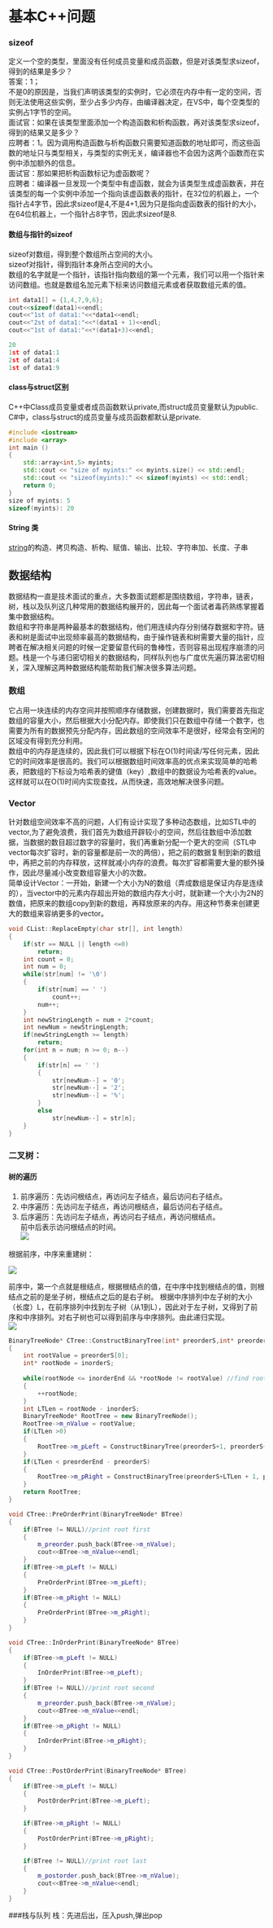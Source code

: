 # 基本C++问题

### sizeof

定义一个空的类型，里面没有任何成员变量和成员函数，但是对该类型求sizeof，得到的结果是多少？  
答案：1；  
不是0的原因是，当我们声明该类型的实例时，它必须在内存中有一定的空间，否则无法使用这些实例，至少占多少内存，由编译器决定，在VS中，每个空类型的实例占1字节的空间。  
面试官：如果在该类型里面添加一个构造函数和析构函数，再对该类型求sizeof，得到的结果又是多少？  
应聘者：1。因为调用构造函数与析构函数只需要知道函数的地址即可，而这些函数的地址只与类型相关，与类型的实例无关，编译器也不会因为这两个函数而在实例中添加额外的信息。  
面试官：那如果把析构函数标记为虚函数呢？  
应聘者：编译器一旦发现一个类型中有虚函数，就会为该类型生成虚函数表，并在该类型的每一个实例中添加一个指向该虚函数表的指针，在32位的机器上，一个指针占4字节，因此求sizeof是4,不是4+1,因为只是指向虚函数表的指针的大小，在64位机器上，一个指针占8字节，因此求sizeof是8.

#### 数组与指针的sizeof

sizeof对数组，得到整个数组所占空间的大小。  
sizeof对指针，得到指针本身所占空间的大小。  
数组的名字就是一个指针，该指针指向数组的第一个元素，我们可以用一个指针来访问数组。也就是数组名加元素下标来访问数组元素或者获取数组元素的值。

```cpp
int data1[] = {1,4,7,9,6};
cout<<sizeof(data1)<<endl;
cout<<"1st of data1:"<<*data1<<endl;
cout<<"2st of data1:"<<*(data1 + 1)<<endl;
cout<<"1st of data1:"<<*(data1+3)<<endl;

20
1st of data1:1
2st of data1:4
1st of data1:9
```

#### class与struct区别

C++中Class成员变量或者成员函数默认private,而struct成员变量默认为public.  
C\#中，class与struct的成员变量与成员函数都默认是private.

```cpp
#include <iostream>
#include <array>
int main ()
{
    std::array<int,5> myints;
    std::cout << "size of myints:" << myints.size() << std::endl;
    std::cout << "sizeof(myints):" << sizeof(myints) << std::endl;
    return 0;
}
size of myints: 5
sizeof(myints): 20
```

#### String 类

[string](http://rsljdkt.iteye.com/blog/774188)的构造、拷贝构造、析构、赋值、输出、比较、字符串加、长度、子串

## 数据结构

数据结构一直是技术面试的重点，大多数面试题都是围绕数组，字符串，链表，树，栈以及队列这几种常用的数据结构展开的，因此每一个面试者毒药熟练掌握着集中数据结构。  
数组和字符串是两种最基本的数据结构，他们用连续内存分别储存数据和字符。链表和树是面试中出现频率最高的数据结构，由于操作链表和树需要大量的指针，应聘者在解决相关问题的时候一定要留意代码的鲁棒性，否则容易出现程序崩溃的问题。栈是一个与递归密切相关的数据结构，同样队列也与广度优先遍历算法密切相关，深入理解这两种数据结构能帮助我们解决很多算法问题。

### 数组

它占用一块连续的内存空间并按照顺序存储数据，创建数据时，我们需要首先指定数组的容量大小，然后根据大小分配内存。即使我们只在数组中存储一个数字，也需要为所有的数据预先分配内存，因此数组的空间效率不是很好，经常会有空闲的区域没有得到充分利用。  
数组中的内存是连续的，因此我们可以根据下标在O\(1\)时间读/写任何元素，因此它的时间效率是很高的。我们可以根据数组时间效率高的优点来实现简单的哈希表，把数组的下标设为哈希表的键值（key）,数组中的数据设为哈希表的value。这样就可以在O\(1\)时间内实现查找，从而快速，高效地解决很多问题。

### Vector

针对数组空间效率不高的问题，人们有设计实现了多种动态数组，比如STL中的vector,为了避免浪费，我们首先为数组开辟较小的空间，然后往数组中添加数据，当数据的数目超过数字的容量时，我们再重新分配一个更大的空间（STL中vector每次扩容时，新的容量都是前一次的两倍），把之前的数据复制到新的数组中，再把之前的内存释放，这样就减小内存的浪费。每次扩容都需要大量的额外操作，因此尽量减小改变数组容量大小的次数。  
简单设计Vector：一开始，新建一个大小为N的数组（弄成数组是保证内存是连续的），当vector中的元素内存超出开始的数组内存大小时，就新建一个大小为2N的数值，把原来的数组copy到新的数组，再释放原来的内存。用这种节奏来创建更大的数组来容纳更多的vector。

```cpp
void CList::ReplaceEmpty(char str[], int length)
{
    if(str == NULL || length <=0)
        return;
    int count = 0;
    int num = 0;
    while(str[num] != '\0')
    {
        if(str[num] == ' ')
            count++;
        num++;
    }
    int newStringLength = num + 2*count;
    int newNum = newStringLength;
    if(newStringLength >= length)
        return;
    for(int n = num; n >= 0; n--)
    {
        if(str[n] == ' ')
        {
            str[newNum--] = '0';
            str[newNum--] = '2';
            str[newNum--] = '%';
        }
        else
            str[newNum--] = str[n];
    }
}
```

### 二叉树：

#### 树的遍历

1. 前序遍历：先访问根结点，再访问左子结点，最后访问右子结点。  
2. 中序遍历：先访问左子结点，再访问根结点，最后访问右子结点。  
3. 后序遍历：先访问左子结点，再访问右子结点，再访问根结点。  
   前中后表示访问根结点的时间。  
   ![](/assets/Tree_ergodic.png)

根据前序，中序来重建树：

![](/assets/preOrder_inOrder_1.png)

前序中，第一个点就是根结点，根据根结点的值，在中序中找到根结点的值，则根结点之前的是坐子树，根结点之后的是右子树。 根据中序排列中左子树的大小（长度）L，在前序排列中找到左子树（从1到L），因此对于左子树，又得到了前序和中序排列。对右子树也可以得到前序与中序排列。由此递归实现。  
![](/assets/preOrder_inOrder_2.png)

```cpp
BinaryTreeNode* CTree::ConstructBinaryTree(int* preorderS,int* preorderEnd, int* inorderS, int* inorderEnd)
{
	int rootValue = preorderS[0];
	int* rootNode = inorderS;
	
	while(rootNode <= inorderEnd && *rootNode != rootValue) //find root in inorder
	{
		++rootNode;
	}
	int LTLen = rootNode - inorderS;
	BinaryTreeNode* RootTree = new BinaryTreeNode();
	RootTree->m_nValue = rootValue;
	if(LTLen >0)
	{
		RootTree->m_pLeft = ConstructBinaryTree(preorderS+1, preorderS+LTLen, inorderS, rootNode-1);
	}
	if(LTLen < preorderEnd - preorderS)
	{
		RootTree->m_pRight = ConstructBinaryTree(preorderS+LTLen + 1, preorderEnd, rootNode+1, inorderEnd);
	}
	return RootTree;
}

void CTree::PreOrderPrint(BinaryTreeNode* BTree)
{
	if(BTree != NULL)//print root first
	{
		m_preorder.push_back(BTree->m_nValue);
		cout<<BTree->m_nValue<<endl;
	}
	if(BTree->m_pLeft != NULL)
	{
		PreOrderPrint(BTree->m_pLeft);
	}
	if(BTree->m_pRight != NULL)
	{
		PreOrderPrint(BTree->m_pRight);
	}	
}

void CTree::InOrderPrint(BinaryTreeNode* BTree)
{
	if(BTree->m_pLeft != NULL)
	{
		InOrderPrint(BTree->m_pLeft);
	}
	if(BTree != NULL)//print root second
	{
		m_preorder.push_back(BTree->m_nValue);
		cout<<BTree->m_nValue<<endl;
	}
	if(BTree->m_pRight != NULL)
	{
		InOrderPrint(BTree->m_pRight);
	}	
}

void CTree::PostOrderPrint(BinaryTreeNode* BTree)
{
	if(BTree->m_pLeft != NULL)
	{
		PostOrderPrint(BTree->m_pLeft);
	}

	if(BTree->m_pRight != NULL)
	{
		PostOrderPrint(BTree->m_pRight);
	}	

	if(BTree != NULL)//print root last
	{
		m_postorder.push_back(BTree->m_nValue);
		cout<<BTree->m_nValue<<endl;
	}
}
```

###栈与队列
栈：先进后出，压入push,弹出pop

